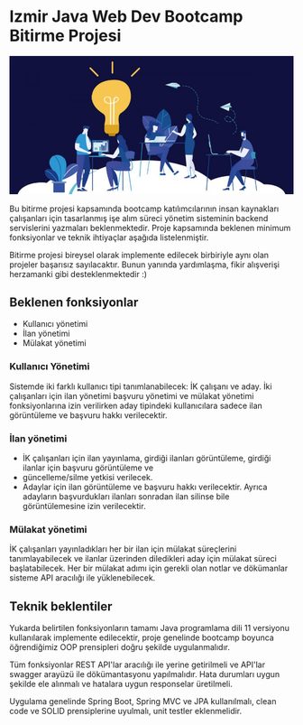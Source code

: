 # Izmir Java Web Dev Bootcamp Bitirme Projesi

![ik yönetimi](hr.jpeg)

Bu bitirme projesi kapsamında bootcamp katılımcılarının insan kaynakları çalışanları için tasarlanmış işe alım süreci
yönetim sisteminin backend servislerini yazmaları beklenmektedir. Proje kapsamında beklenen minimum fonksiyonlar ve
teknik ihtiyaçlar aşağıda listelenmiştir.

Bitirme projesi bireysel olarak implemente edilecek birbiriyle aynı olan projeler başarısız sayılacaktır. Bunun yanında
yardımlaşma, fikir alışverişi herzamanki gibi desteklenmektedir :)

## Beklenen fonksiyonlar

* Kullanıcı yönetimi
* İlan yönetimi
* Mülakat yönetimi

### Kullanıcı Yönetimi

Sistemde iki farklı kullanıcı tipi tanımlanabilecek: İK çalışanı ve aday. İki çalışanları için ilan yönetimi başvuru
yönetimi ve mülakat yönetimi fonksiyonlarına izin verilirken aday tipindeki kullanıcılara sadece ilan görüntüleme ve
başvuru hakkı verilecektir.

### İlan yönetimi

- İK çalışanları için ilan yayınlama, girdiği ilanları görüntüleme, girdiği ilanlar için başvuru görüntüleme ve 
- güncelleme/silme yetkisi verilecek.
- Adaylar için ilan görüntüleme ve başvuru hakkı verilecektir. Ayrıca adayların başvurdukları ilanları sonradan ilan
  silinse bile görüntülemesine izin verilecektir.

### Mülakat yönetimi

İK çalışanları yayınladıkları her bir ilan için mülakat süreçlerini tanımlayabilecek ve ilanlar üzerinden diledikleri
aday için mülakat süreci başlatabilecek. Her bir mülakat adımı için gerekli olan notlar ve dökümanlar sisteme API 
aracılığı ile yüklenebilecek.

## Teknik beklentiler

Yukarda belirtilen fonksiyonların tamamı Java programlama dili 11 versiyonu kullanılarak implemente edilecektir, proje
genelinde bootcamp boyunca öğrendiğimiz OOP prensipleri doğru şekilde uygulanmalıdır.

Tüm fonksiyonlar REST API'lar aracılığı ile yerine getirilmeli ve API'lar swagger arayüzü ile dökümantasyonu
yapılmalıdır. Hata durumları uygun şekilde ele alınmalı ve hatalara uygun responselar üretilmeli.

Uygulama genelinde Spring Boot, Spring MVC ve JPA kullanılmalı, clean code ve SOLID prensiplerine uyulmalı, unit testler
eklenmelidir.